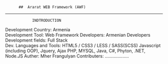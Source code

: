           ##  Ararat WEB Framework (AWF)

***************************************************
                INDTRODUCTION
                
Development Country:                Armenia </br>
Development Tool:                   Web Framework
Developers:                         Armenian Developers
Development fields:                 Full Stack  
Dev. Languages and Tools:           HTML5 / CSS3 / LESS / SASS(SCSS)
                                    Javascript (including OOP), Jquery, Ajax
                                    PHP, MYSQL, Java, C#, Phyton, .NET, Node.JS
Auther:                             Mher Frangulyan
Contributers:                       ...................
